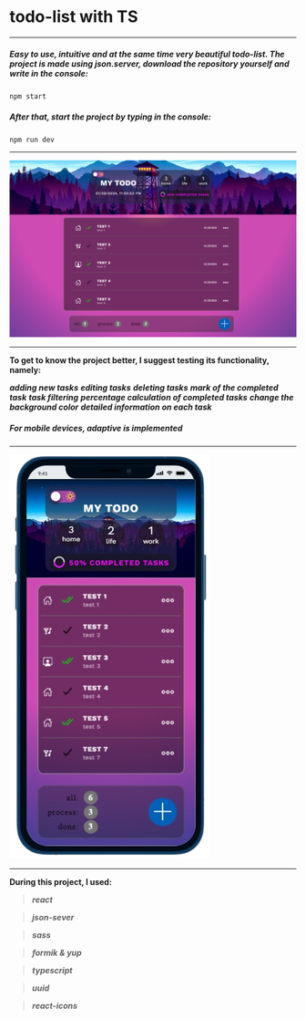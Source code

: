 # todo-list with TS

---

##### Easy to use, intuitive and at the same time very beautiful _todo-list_. The project is made using _json.server_, download the repository yourself and write in the console:

```
npm start
```

##### After that, start the project by typing in the console:

```
npm run dev
```

---

![](/src/img/1.png)

---

**To get to know the project better, I suggest testing its functionality, namely:**

**_adding new tasks_**
**_editing tasks_**
**_deleting tasks_**
**_mark of the completed task_**
**_task filtering_**
**_percentage calculation of completed tasks_**
**_change the background color_**
**_detailed information on each task_**

##### For mobile devices, adaptive is implemented

---

![](/src/img/mobile.png)

---

**During this project, I used:**

> **_react_**

> **_json-sever_**

> **_sass_**

> **_formik & yup_**

> **_typescript_**

> **_uuid_**

> **_react-icons_**
